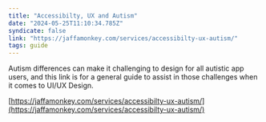 ```yaml
---
title: "Accessibilty, UX and Autism"
date: "2024-05-25T11:10:34.785Z"
syndicate: false
link: "https://jaffamonkey.com/services/accessibilty-ux-autism/"
tags: guide
---
```


Autism differences can make it challenging to design for all autistic app users, and this link is for a general guide to assist in those challenges when it comes to UI/UX Design.

[https://jaffamonkey.com/services/accessibilty-ux-autism/](https://jaffamonkey.com/services/accessibilty-ux-autism/)